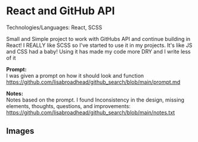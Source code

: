 # React and GitHub API

Technologies/Languages: React, SCSS

Small and Simple project to work with GitHubs API and continue building in React! I REALLY like SCSS so I've started to use it in my projects. It's like JS and CSS had a baby! Using it has made my code more DRY and I write less of it



<strong>Prompt:</strong><br/>
I was given a prompt on how it should look and function<br/>
https://github.com/lisabroadhead/github_search/blob/main/prompt.md

<strong>Notes:</strong><br/>
Notes based on the prompt. I found Inconsistency in the design, missing elements, thoughts, questions, and improvements:<br/>
https://github.com/lisabroadhead/github_search/blob/main/notes.txt

## Images


